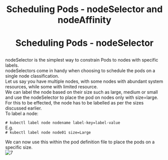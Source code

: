 # <p style="text-align: center;">Scheduling Pods - nodeSelector and nodeAffinity</p>

# <p style="text-align: center;">Scheduling Pods - nodeSelector</p>

nodeSelector is the simplest way to constrain Pods to nodes with specific labels.<br>
nodeSelectors come in handy when choosing to schedule the pods on a single node classification.<br>
Let us say you have multiple nodes, with some nodes with abundant system resources, while some with limited resource.<br>
We can label the node based on their size such as large, medium or small and use the nodeSelector to place the pod on nodes only with size=large.<br>
For this to be effected, the node has to be labelled as per the sizes discussed earlier.<br>
To label a node:

`# kubectl label node nodename label-key=label-value`<br>
E.g. <br>
`# kubectl label node node01 size=Large`<br>

We can now use this within the pod definition file to place the pods on a specific size.<br>
![7](https://github.com/pyvivid/K8S-References/assets/94853400/d3c26507-ea89-4b7c-96ad-b182af60acfd)<br>

